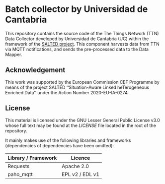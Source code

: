 # Batch collector by Universidad de Cantabria
This repository contains the source code of the The Things Network (TTN) Data Collector developed by Universidad de Cantabria (UC) within the framework of the [SALTED project](https://salted-project.eu/). This component harvests data from TTN via MQTT notifications, and sends the pre-processed data to the Data Mapper.

## Acknowledgement
This work was supported by the European Commission CEF Programme by means of the project SALTED ‘‘Situation-Aware Linked heTerogeneous Enriched Data’’ under the Action Number 2020-EU-IA-0274.

## License
This material is licensed under the GNU Lesser General Public License v3.0 whose full text may be found at the *LICENSE* file located in the root of the repository.

It mainly makes use of the following libraries and frameworks (dependencies of dependencies have been omitted):

| Library / Framework |   Licence    |
|---------------------|--------------|
| Requests                 | Apache 2.0          |
| paho_mqtt          | EPL v2 / EDL v1          |
